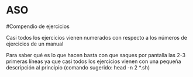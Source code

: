 # ASO
#Compendio de ejercicios

Casi todos los ejercicios vienen numerados con respecto a los números de ejercicios de un manual

Para saber qué es lo que hacen basta con que saques por pantalla las 2-3 primeras líneas ya que casi todos los ejercicios vienen con una pequeña descripción al principio (comando sugerido: head -n 2 *.sh)
